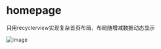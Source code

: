 # homepage
只用recyclerview实现复杂首页布局，布局随增减数据动态显示

![image](https://github.com/magicbaby810/skrecyclerview/raw/master/imgs/s1.jpg)